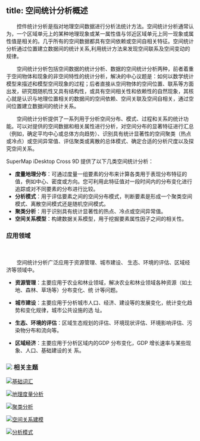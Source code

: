 title: 空间统计分析概述
---

　　控件统计分析是指对地理空间数据进行分析法统计方法。空间统计分析通常认为，一个区域单元上的某种地理现象或某一属性值与邻近区域单元上同一现象或属性值是相关的。几乎所有的空间数据都具有空间依赖或空间自相关特征。空间统计分析通过位置建立数据间的统计关系,利用统计方法来发现空间联系及空间变动的规律。
 
　　空间统计分析包括空间数据的统计分析、数据的空间统计分析两种，前者着重于空间物体和现象的非空间特性的统计分析，解决的中心议题是：如何以数学统计模型来描述和模型空间现象的过程；后者直接从空间物体的空间位置、联系等方面出发，研究既随机性又具有结构性，或具有空间相关性和依赖性的自然现象，其核心就是认识与地理位置相关的数据间的空间依赖、空间关联及空间自相关，通过空间位置建立数据间的统计关系。

　　空间统计分析提供了一系列用于分析空间分布、模式、过程和关系的统计功能。可以对提供的空间数据和相关属性进行分析，对空间分布的显著特征进行汇总（例如，确定平均中心或总体方向趋势）、识别具有统计显著性的空间聚类（热点或冷点）或空间异常值、评估聚类或离散的总体模式、确定合适的分析尺度以及探究空间关系。

  SuperMap iDesktop Cross 9D 提供了以下几类空间统计分析：

- **度量地理分布**：可通过度量一组要素的分布来计算各类用于表现分布特征的值，例如中心、密度或方向。您可利用此特征值对一段时间内的分布变化进行追踪或对不同要素的分布进行比较。
- **分析模式**：用于评估要素之间的空间分布模式，判断要素是形成一个聚类空间模式、离散空间模式还是随机空间模式。
- **聚类分析**：用于识别具有统计显著性的热点、冷点或空间异常值。
- **空间关系模型**：构建数据关系模型，用于挖掘要素属性因子之间的相关性。

### 应用领域
　　

　　空间统计分析广泛应用于资源管理、城市建设、 生态、环境的评估、区域经济等领域中。

-  **资源管理**：主要应用于农业和林业领域，解决农业和林业领域各种资源（如土地、森林、草场等）分布变化、统
计等问题。

-  **城市建设**：主要应用于分析城市人口、经济、建设等的发展变化，统计变化趋势和变化规律，城市公共设施的选
址。
-  **生态、环境的评估**：区域生态规划的评估、环境现状评估、环境影响评估、污染物分布和流向等。
-  **区域经济**：主要应用于分析区域内的GDP 分布变化，GDP 增长速率与某些现象、人口、基础建设的关
系。

  


### ![](img/seealso.png) 相关主题

![](img/smalltitle.png)[基础词汇](BasicVocabulary.html)

![](img/smalltitle.png)[地理度量分析](MeasureGeographicDistributions.html)

![](img/smalltitle.png)[聚类分析](Clusters.html)

![](img/smalltitle.png)[空间关系建模](SpatialRelationshipModeling.html)

![](img/smalltitle.png)[分析模式](AnalyzingPatterns.html)


